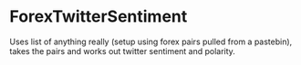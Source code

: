 # ForexTwitterSentiment
Uses list of anything really (setup using forex pairs pulled from a pastebin), takes the pairs and works out twitter sentiment and polarity.
